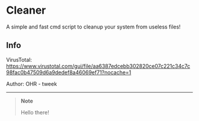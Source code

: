 # Cleaner

A simple and fast cmd script to cleanup your system from useless files!

## Info

VirusTotal: https://www.virustotal.com/gui/file/aa6387edcebb302820ce07c221c34c7c98fac0b47509d6a9dedef8a46069ef71?nocache=1

Author: OHR - tweek

---

> **Note**
>
> Hello there!
